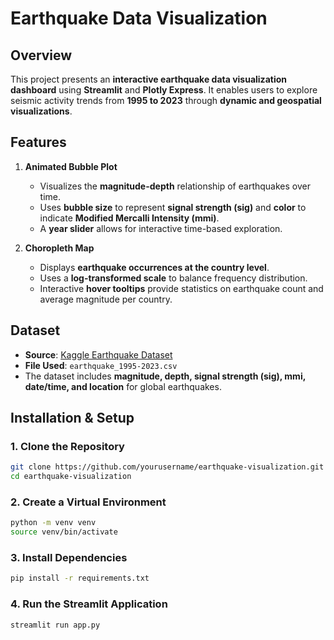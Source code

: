# Earthquake Data Visualization

## Overview
This project presents an **interactive earthquake data visualization dashboard** using **Streamlit** and **Plotly Express**. It enables users to explore seismic activity trends from **1995 to 2023** through **dynamic and geospatial visualizations**.

## Features
1. **Animated Bubble Plot**  
   - Visualizes the **magnitude-depth** relationship of earthquakes over time.  
   - Uses **bubble size** to represent **signal strength (sig)** and **color** to indicate **Modified Mercalli Intensity (mmi)**.  
   - A **year slider** allows for interactive time-based exploration.  

2. **Choropleth Map**  
   - Displays **earthquake occurrences at the country level**.  
   - Uses a **log-transformed scale** to balance frequency distribution.  
   - Interactive **hover tooltips** provide statistics on earthquake count and average magnitude per country.  

## Dataset  
- **Source**: [Kaggle Earthquake Dataset](https://www.kaggle.com/datasets/warcoder/earthquake-dataset)  
- **File Used**: `earthquake_1995-2023.csv`  
- The dataset includes **magnitude, depth, signal strength (sig), mmi, date/time, and location** for global earthquakes.  

## Installation & Setup  
### 1. Clone the Repository  
```bash
git clone https://github.com/yourusername/earthquake-visualization.git
cd earthquake-visualization
```

### 2. Create a Virtual Environment  
```bash
python -m venv venv
source venv/bin/activate
```

### 3. Install Dependencies  
```bash
pip install -r requirements.txt
```

### 4. Run the Streamlit Application  
```bash
streamlit run app.py
